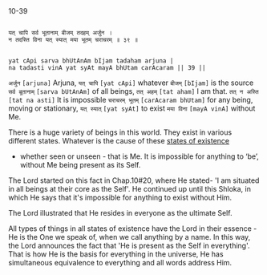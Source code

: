 ## <a name='_39'></a>
10-39


```shloka-sa

यत् चापि सर्व भूतानाम् बीजम् तदहम् अर्जुन ।
न तदस्ति विना यत् स्यात् मया भूतम् चराचरम् ॥ ३९ ॥

```
```shloka-sa-hk

yat cApi sarva bhUtAnAm bIjam tadaham arjuna |
na tadasti vinA yat syAt mayA bhUtam carAcaram || 39 ||

```
`अर्जुन` `[arjuna]` Arjuna, `यत् चापि` `[yat cApi]` whatever `बीजम्` `[bIjam]` is the source `सर्व बूतानाम्` `[sarva bUtAnAm]` of all beings, `तत् अहम्` `[tat aham]` I am that. `तत् न अस्ति` `[tat na asti]` It is impossible `चराचरम् भूतम्` `[carAcaram bhUtam]` for any being, moving or stationary, `यत् स्यात्` `[yat syAt]` to exist `मया विना` `[mayA vinA]` without Me.

There is a huge variety of beings in this world. They exist in various different states. Whatever is the cause of these 
[states of existence](_4-5)
 - whether seen or unseen - that is Me. It is impossible for anything to ‘be’, without Me being present as its Self. 

The Lord started on this fact in Chap.10#20, where He stated- 'I am situated in all beings at their core as the Self'. He continued up until this Shloka, in which He says that it's impossible for anything to exist without Him. 

The Lord illustrated that He resides in everyone as the ultimate Self. 

All types of things in all states of existence have the Lord in their essence - He is the One we speak of, when we call anything by a name. In this way, the Lord announces the fact that 'He is present as the Self in everything'. That is how He is the basis for everything in the universe, He has simultaneous equivalence to everything and all words address Him. 


